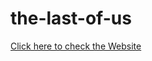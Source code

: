 # the-last-of-us
 
 <a href="https://kawecz.github.io/the-last-of-us/">Click here to check the Website</a>
